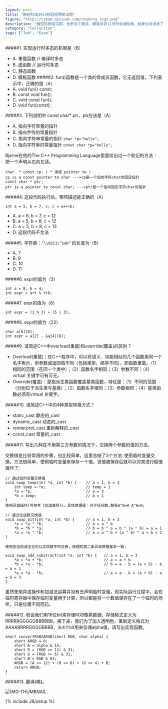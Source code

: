 ```yaml
---
layout: post
title: "触控科技2014校园招聘笔试题"
figure: "http://cyeam.qiniudn.com/chukong_logo.png"
description: "触控科技笔试题，也参加了面试，跟我讲说11月份会通知我，结果也没消息了。公司不大，老板爱喝茶，办公室里全是专业的喝茶器具。之前收购了一个开源游戏引擎Cocos2d。貌似最近又搞来了小鳄鱼爱洗澡，传闻也快上市了。发展不错，不过前面还有可怕的腾讯。。。"
category: "Collection"
tags: ["Job", "Exam"]
---
```

#####1. 实现运行时多态的机制是（B）
* A. 重载函数 // 编译时多态
* B. 虚函数 // 运行时多态
* C. 静态函数
* D. 模板函数
#####2. fun()函数是一个类的常成员函数，它无返回值，下列表示中，正确的是（A）
* A. void fun() const;
* B. const void fun();
* C. void const fun();
* D. void fun(const);

#####3. 下列说明中 const char* ptr，ptr应该是（A）
* A. 指向字符常量的指针
* B. 指向字符的常量指针
* C. 指向字符串常量的指针 `char *p="hello";`
* D. 指向字符串的常量指针 `const char *p="hello";`

Bjarne在他的The C++ Programming Language里面给出过一个助记的方法：
把一个声明从右向左读。

	char  * const cp; ( * 读成 pointer to ) 
	cp is a const pointer to char --->cp是一个指向字符char的固定指针
	const char * ptr; 
	ptr is a pointer to const char; --->ptr是一个指向固定字符char的指针

#####4. 这段代码执行后，哪项描述是正确的（A）

	int a = 5, b = 7, c; c = a+++b;   
* A. a = 6, b = 7, c = 12
* B. a = 5, b = 8, c = 12
* C. a = 5, b = 8, c = 13
* D. 这段代码不合法

#####5. 字符串：`”\\0211\”xab”` 的长度为（B）
* A. 7
* B. 9
* C. 10
* D. 11

#####6. expr的值为（3）

	int a = 8, b = 4;
	int expr = a++ % ++b;


#####7. expr的值为（8）

	int expr = (1 % 3) + (5 | 3);


#####8. expr的值为（22）

	char a[6][8];
	int expr = a[2] - &a[4][6];

#####9. 请简述C++中overload(重载)和override(覆盖)的区别？
+ Overload(重载)：在C++程序中，可以将语义、功能相似的几个函数用同一个名字表示，但参数或返回值不同（包括类型、顺序不同），即函数重载。（1）相同的范围（在同一个类中）；（2）函数名字相同；（3）参数不同；（4）virtual 关键字可有可无。
+ Override(覆盖)：是指派生类函数覆盖基类函数，特征是：（1）不同的范围（分别位于派生类与基类）；（2）函数名字相同；（3）参数相同；（4）基类函数必须有virtual 关键字。

#####10. 请简述C++中的4种类型转换方式？
+ static_cast 静态的_cast 
+ dynamic_cast 动态的_cast 
+ reinterpret_cast 重新解释的_cast 
+ const_cast 常量的_cast 

#####11. 写出几种在不用第三方参数的情况下，交换两个参数的值的方法。

交换值是比较常用的步骤，也比较简单，这里总结了3个方法:
	使用临时变量交换。方法很简单，使用临时变量来保存一个值，该值被保存后就可以对其进行赋值操作了;

	// 通过临时变量交换值
	void swap_temp(int *a, int *b) {    // a = 1, b = 3
	    int temp = *a;                  // temp = 1
	    *a = *b;                        // a = 3
	    *b = temp;                      // b = 1
	}
	使用异或操作(可参考《位运算符》)。具体原理是：对于任何数,都有A^0=A A^A=0;
	
	// 通过位运算交换值
	void swap_bit(int *a, int *b) {     // a = 1, b = 3
	    *a = *a ^ *b;                   // a = a ^ b
	    *b = *b ^ *a;                   // b = b ^ a = b ^ (a ^ b) = a = 1
	    *a = *a ^ *b;                   // a = a ^ b = (a ^ b) ^ a = b = 3
	}
	
	使用加法和减法也可以实现数字的交换，原理同第二条异或原理基本一致;
	
	void swap_add_substract(int *a, int *b) {   // a = 1, b = 3
	    *a = *a + *b;                           // a = a + b
	    *b = *a - *b;                           // b = a - b = (a + b) - b = a = 1
	    *a = *a - *b;                           // a = a - b = (a + b) - a = b = 3
	}
虽然使用异或操作和加减法运算并没有去声明临时变量，但实际运行过程中，会在临时寄存器中保存临时变量用于计算，所以都是将一个数值保存在了一个临时的场所，只是位置不同而已。

#####12. 假设我们用16位bit来存储RGB像素数据，存储格式定义为RRRRRGGGGGBBBBBB，接下来，我们为了加入透明色，重新定义格式为AAAARRRRGGGGBBBB，头4个bit用来存储alpha值，请写出实现函数。
	
	short convertRGB2ARGB(short RGB, char alpha) {
		short ARGB = 0;
		short A = alpha & 15;
		short R = (RGB >> 11) & 31;
		short G = (RGB >> 6) & 31;
		short B = RGB & 63;
		ARGB = (A << 12) + (R << 8) + (G << 4) + B;
		return ARGB;
	}


#####13. 翻译(略)。


![IMG-THUMBNAIL](http://cyeam.qiniudn.com/chukong.jpg)

{% include JB/setup %}
